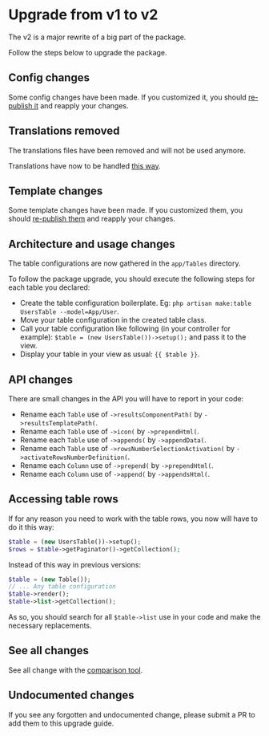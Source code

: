 # Upgrade from v1 to v2

The v2 is a major rewrite of a big part of the package.

Follow the steps below to upgrade the package.

## Config changes

Some config changes have been made. If you customized it, you should [re-publish it](../../README.md#configuration) and reapply your changes.

## Translations removed

The translations files have been removed and will not be used anymore.

Translations have now to be handled [this way](../../README.md#translations).

## Template changes

Some template changes have been made. If you customized them, you should [re-publish them](../../README.md#templates) and reapply your changes.

## Architecture and usage changes

The table configurations are now gathered in the `app/Tables` directory.

To follow the package upgrade, you should execute the following steps for each table you declared:

* Create the table configuration boilerplate. Eg: `php artisan make:table UsersTable --model=App/User`.
* Move your table configuration in the created table class.
* Call your table configuration like following (in your controller for example): `$table = (new UsersTable())->setup();` and pass it to the view.
* Display your table in your view as usual: `{{ $table }}`.

## API changes

There are small changes in the API you will have to report in your code:

* Rename each `Table` use of `->resultsComponentPath(` by `->resultsTemplatePath(`.
* Rename each `Table` use of `->icon(` by `->prependHtml(`.
* Rename each `Table` use of `->appends(` by `->appendData(`.
* Rename each `Table` use of `->rowsNumberSelectionActivation(` by `->activateRowsNumberDefinition(`.
* Rename each `Column` use of `->prepend(` by `->prependHtml(`.
* Rename each `Column` use of `->append(` by `->appendsHtml(`.

## Accessing table rows

If for any reason you need to work with the table rows, you now will have to do it this way:

```php
$table = (new UsersTable())->setup();
$rows = $table->getPaginator()->getCollection();
```

Instead of this way in previous versions:

```php
$table = (new Table());
// ... Any table configuration
$table->render();
$table->list->getCollection();
```

As so, you should search for all `$table->list` use in your code and make the necessary replacements.

## See all changes

See all change with the [comparison tool](https://github.com/Okipa/laravel-table/compare/1.5.0...2.0.0).

## Undocumented changes

If you see any forgotten and undocumented change, please submit a PR to add them to this upgrade guide.
